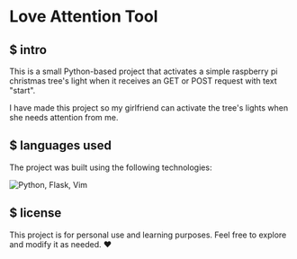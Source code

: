 # Love Attention Tool

## $ intro
This is a small Python-based project that activates a simple raspberry pi christmas tree's light when it receives an GET or POST request with text "start".

I have made this project so my girlfriend can activate the tree's lights when she needs attention from me.

## $ languages used
The project was built using the following technologies:

![Python, Flask, Vim](https://skillicons.dev/icons?i=python,flask,vim,)

## $ license
This project is for personal use and learning purposes. Feel free to explore and modify it as needed. ❤️
